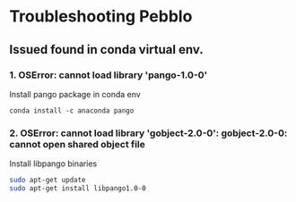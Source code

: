 # Troubleshooting Pebblo

## Issued found in conda virtual env.
### 1. OSError: cannot load library 'pango-1.0-0'
  Install pango package in conda env

  `conda install -c anaconda pango`

### 2. OSError: cannot load library 'gobject-2.0-0': gobject-2.0-0: cannot open shared object file
  Install libpango binaries

  ```bash
  sudo apt-get update
  sudo apt-get install libpango1.0-0
  ```
